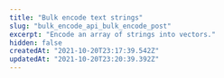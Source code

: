 ```yaml
---
title: "Bulk encode text strings"
slug: "bulk_encode_api_bulk_encode_post"
excerpt: "Encode an array of strings into vectors."
hidden: false
createdAt: "2021-10-20T23:17:39.542Z"
updatedAt: "2021-10-20T23:20:39.392Z"
---
```

